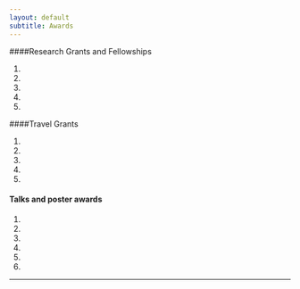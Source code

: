 ```yaml
---
layout: default
subtitle: Awards
---
```


####Research Grants and Fellowships


1. 

2.

3.

4.

5.

####Travel Grants

1.

2.

3.

4.

5.



#### Talks and poster awards

1.

2.

3.

4.

5.

6.

_______________

